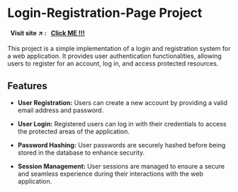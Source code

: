 # Login-Registration-Page Project

#### &nbsp; Visit site :arrow_upper_right: : &nbsp; [Click ME !!!](https://kallangouda.github.io/Login-Registeration-Page/)

This project is a simple implementation of a login and registration system for a web application. It provides user authentication functionalities, allowing users to register for an account, log in, and access protected resources.

## Features

- **User Registration:** Users can create a new account by providing a valid email address and password.

- **User Login:** Registered users can log in with their credentials to access the protected areas of the application.

- **Password Hashing:** User passwords are securely hashed before being stored in the database to enhance security.

- **Session Management:** User sessions are managed to ensure a secure and seamless experience during their interactions with the web application.
